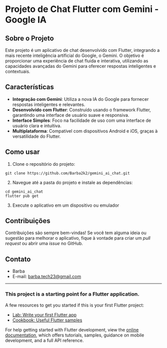 # Projeto de Chat Flutter com Gemini - Google IA

## Sobre o Projeto
Este projeto é um aplicativo de chat desenvolvido com Flutter, integrando a mais recente inteligência artificial do Google, o Gemini. O objetivo é proporcionar uma experiência de chat fluida e interativa, utilizando as capacidades avançadas do Gemini para oferecer respostas inteligentes e contextuais.

## Características
- **Integração com Gemini**: Utiliza a nova IA do Google para fornecer respostas inteligentes e relevantes.
- **Desenvolvido com Flutter**: Construído usando o framework Flutter, garantindo uma interface de usuário suave e responsiva.
- **Interface Simples**: Foco na facilidade de uso com uma interface de usuário clara e intuitiva.
- **Multiplataforma**: Compatível com dispositivos Android e iOS, graças à versatilidade do Flutter.

## Como usar
1. Clone o repositório do projeto:
```git
git clone https://github.com/Barba2k2/gemini_ai_chat.git
```

2. Navegue até a pasta do projeto e instale as dependências:

```git	
cd gemini_ai_chat
flutter pub get
```

3. Execute o aplicativo em um dispositivo ou emulador


## Contribuições
Contribuições são sempre bem-vindas! Se você tem alguma ideia ou sugestão para melhorar o aplicativo, fique à vontade para criar um *pull request* ou abrir uma *issue* no GitHub.

## Contato
- Barba
- E-mail: barba.tech23@gmail.com

---

### This project is a starting point for a Flutter application.

A few resources to get you started if this is your first Flutter project:

- [Lab: Write your first Flutter app](https://docs.flutter.dev/get-started/codelab)
- [Cookbook: Useful Flutter samples](https://docs.flutter.dev/cookbook)

For help getting started with Flutter development, view the
[online documentation](https://docs.flutter.dev/), which offers tutorials,
samples, guidance on mobile development, and a full API reference.
